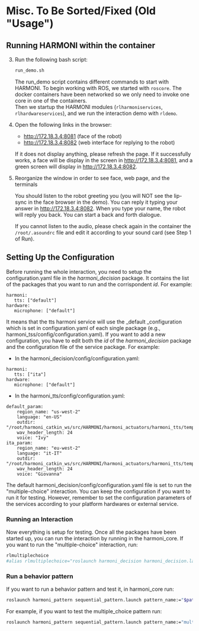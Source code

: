 # Misc. To Be Sorted/Fixed (Old "Usage")
## Running HARMONI within the container

3. Run the following bash script:

    ```bash
    run_demo.sh
    ```
    The run_demo script contains different commands to start with HARMONI.
    To begin working with ROS, we started with `roscore`. The docker containers have been networked so we only need to invoke one core in one of the containers.  
    Then we startup the HARMONI modules (`rlharmoniservices`, `rlhardwareservices`), and we run the interaction demo with `rldemo`.


4. Open the following links in the browser:
    * http://172.18.3.4:8081 (face of the robot)
    * http://172.18.3.4:8082 (web interface for replying to the robot)

    If it does not display anything, please refresh the page.
    If it successfully works, a face will be display in the screen in http://172.18.3.4:8081, and a green screen will display in http://172.18.3.4:8082. 

5.  Reorganize the window in order to see face, web page, and the terminals

    You should listen to the robot greeting you (you will NOT see the lip-sync in the face browser in the demo). You can reply it typing your answer in http://172.18.3.4:8082. 
    When you type your name, the robot will reply you back. You can start a back and forth dialogue.

    If you cannot listen to the audio, please check again in the container the `/root/.asoundrc` file and edit it according to your sound card (see Step 1 of Run).



## Setting Up the Configuration
Before running the whole interaction, you need to setup the configuration.yaml file in the _harmoni_decision_ package.
It contains the list of the packages that you want to run and the corrispondent _id_. For example:
```
harmoni:
   tts: ["default"]
hardware:
   microphone: ["default"]
```

It means that the tts harmoni service will use the _default _configuration which is set in configuration.yaml of each single package (e.g., harmoni_tss/config/configuration.yaml). If you want to add a new configuration, you have to edit both the _id_ of the _harmoni_decision_ package and the configuration file of the service package. For example: 
- In the harmoni_decision/config/configuration.yaml:
```
harmoni:
   tts: ["ita"]
hardware:
   microphone: ["default"]
```
- In the harmoni_tts/config/configuration.yaml:
```
default_param: 
    region_name: "us-west-2"
    language: "en-US"
    outdir: "/root/harmoni_catkin_ws/src/HARMONI/harmoni_actuators/harmoni_tts/temp_data"
    wav_header_length: 24
    voice: "Ivy"
ita_param:
    region_name: "eu-west-2"
    language: "it-IT"
    outdir: "/root/harmoni_catkin_ws/src/HARMONI/harmoni_actuators/harmoni_tts/temp_data"
    wav_header_length: 24
    voice: "Giovanna"
```
The default harmoni_decision/config/configuration.yaml file is set to run the "multiple-choice" interaction. You can keep the configuration if you want to run it for testing. However, remember to set the configuration parameters of the services according to your platform hardwares or external service.


### Running an Interaction
Now everything is setup for testing.
Once all the packages have been started up, you can run the interaction by running in the harmoni_core.
If you want to run the "multiple-choice" interaction, run:
```bash
rlmultiplechoice
#alias rlmultiplechoice="roslaunch harmoni_decision harmoni_decision.launch pattern_name:='multiple-choice'"
```



### Run a behavior pattern
If you want to run a behavior pattern and test it, in harmoni_core run:
```bash
roslaunch harmoni_pattern sequential_pattern.launch pattern_name:="$pattern_to_test"
```

For example, if you want to test the multiple_choice pattern run:
```bash
roslaunch harmoni_pattern sequential_pattern.launch pattern_name:="multiple-choice"
```
